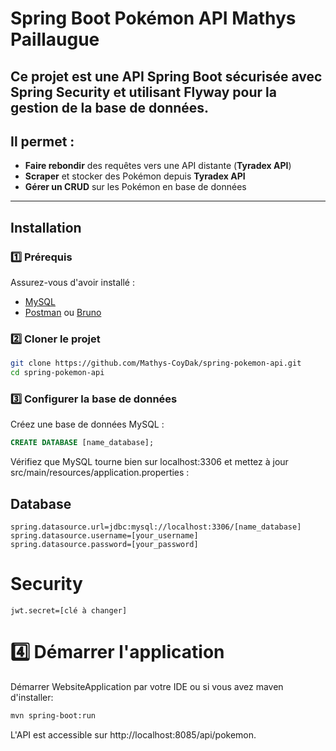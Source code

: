 #  Spring Boot Pokémon API Mathys Paillaugue

## Ce projet est une API Spring Boot sécurisée avec **Spring Security** et utilisant **Flyway** pour la gestion de la base de données.  
## Il permet :
-  **Faire rebondir** des requêtes vers une API distante (**Tyradex API**)
-  **Scraper** et stocker des Pokémon depuis **Tyradex API**
-  **Gérer un CRUD** sur les Pokémon en base de données

---

## Installation

### 1️⃣ Prérequis
Assurez-vous d'avoir installé :
- [MySQL](https://www.mysql.com/)
- [Postman](https://www.postman.com/) ou [Bruno](https://www.usebruno.com)

### 2️⃣ Cloner le projet
```bash
git clone https://github.com/Mathys-CoyDak/spring-pokemon-api.git
cd spring-pokemon-api
```
### 3️⃣ Configurer la base de données
Créez une base de données MySQL :

```sql
CREATE DATABASE [name_database];
```

 Vérifiez que MySQL tourne bien sur localhost:3306 et mettez à jour src/main/resources/application.properties :

## Database
```
spring.datasource.url=jdbc:mysql://localhost:3306/[name_database]
spring.datasource.username=[your_username]
spring.datasource.password=[your_password]
```

# Security
```
jwt.secret=[clé à changer]
```
# 4️⃣ Démarrer l'application

Démarrer WebsiteApplication par votre IDE ou si vous avez maven d'installer:
```bash
mvn spring-boot:run
```
L'API est accessible sur http://localhost:8085/api/pokemon.